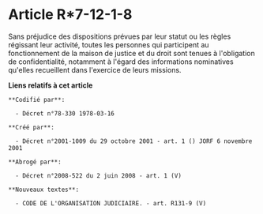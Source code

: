 # Article R*7-12-1-8

Sans préjudice des dispositions prévues par leur statut ou les règles régissant leur activité, toutes les personnes qui
participent au fonctionnement de la maison de justice et du droit sont tenues à l'obligation de confidentialité, notamment à
l'égard des informations nominatives qu'elles recueillent dans l'exercice de leurs missions.

**Liens relatifs à cet article**

	**Codifié par**:

	  - Décret n°78-330 1978-03-16

	**Créé par**:

	  - Décret n°2001-1009 du 29 octobre 2001 - art. 1 () JORF 6 novembre 2001

	**Abrogé par**:

	  - Décret n°2008-522 du 2 juin 2008 - art. 1 (V)

	**Nouveaux textes**:

	  - CODE DE L'ORGANISATION JUDICIAIRE. - art. R131-9 (V)
